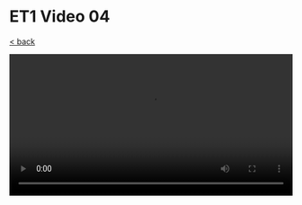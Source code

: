 # ET1 Video 04

[< back](../B-REE-ET1.md)

<style>
  video {
    width: 100%;
  }
</style>

<video controls controlsList="nodownload">
  <source src="https://storage.googleapis.com/ree-server-videos/ET1_video_04.mp4" type="video/mp4">
  Your browser does not support the video tag.
</video>
